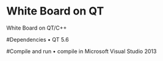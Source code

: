 # White Board on QT
White Board on QT/C++

#Dependencies
• QT 5.6

#Compile and run
• compile in Microsoft Visual Studio 2013
